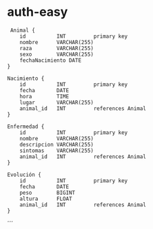 # auth-easy



     Animal {
        id          INT         primary key
        nombre      VARCHAR(255)
        raza        VARCHAR(255)
        sexo        VARCHAR(255)
        fechaNacimiento DATE
    }

    Nacimiento {
        id          INT         primary key
        fecha       DATE
        hora        TIME
        lugar       VARCHAR(255)
        animal_id   INT         references Animal
    }

    Enfermedad {
        id          INT         primary key
        nombre      VARCHAR(255)
        descripcion VARCHAR(255)
        sintomas    VARCHAR(255)
        animal_id   INT         references Animal
    }

    Evolución {
        id          INT         primary key
        fecha       DATE
        peso        BIGINT
        altura      FLOAT
        animal_id   INT         references Animal
    }
´´´
